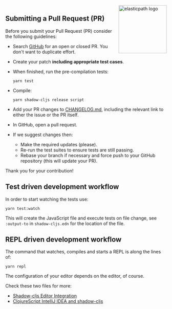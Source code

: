 <img src="https://www.elasticpath.com/sites/all/themes/bootstrap/images/elastlic-path-logo-RGB.svg" alt="elasticpath logo" title="elasticpath" align="right" width="150"/>

## Submitting a Pull Request (PR)

Before you submit your Pull Request (PR) consider the following guidelines:

* Search [GitHub](https://github.com/elasticpath/fonda/pulls) for
  an open or closed PR. You don't want to duplicate effort.

* Create your patch **including appropriate test cases**.

* When finished, run the pre-compilation tests:

  ```shell
  yarn test
  ```

* Compile:

  ```shell
  yarn shadow-cljs release script
  ```

* Add your PR changes to [CHANGELOG.md](./CHANGELOG.md), including the relevant
  link to either the issue or the PR itself.

* In GitHub, open a pull request.

* If we suggest changes then:
  * Make the required updates (please).
  * Re-run the test suites to ensure tests are still passing.
  * Rebase your branch if necessary and force push to your GitHub repository (this will update your PR).

Thank you for your contribution!

## Test driven development workflow

In order to start watching the tests use:

```shell
yarn test:watch
```

This will create the JavaScript file and execute tests on file change, see
`:output-to` in `shadow-cljs.edn` for the location of the file.


## REPL driven development workflow

The command that watches, compiles and starts a REPL is along the lines of:

```
yarn repl
```

The configuration of your editor depends on the editor, of course.

Check these two files for more:

 * [Shadow-cljs Editor Integration](https://shadow-cljs.github.io/docs/UsersGuide.html#_editor_integration)
 * [ClojureScript IntelliJ IDEA and shadow-cljs](https://andrearichiardi.com/blog/posts/clojurescript-cursive-shadow-setup.html)
 
 
